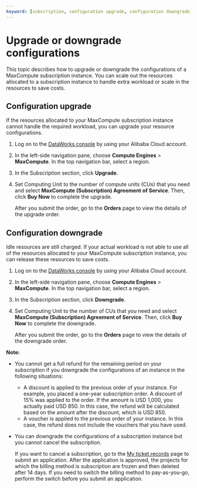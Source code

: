 ```yaml
---
keyword: [subscription, configuration upgrade, configuration downgrade]
---
```


# Upgrade or downgrade configurations

This topic describes how to upgrade or downgrade the configurations of a MaxCompute subscription instance. You can scale out the resources allocated to a subscription instance to handle extra workload or scale in the resources to save costs.

## Configuration upgrade

If the resources allocated to your MaxCompute subscription instance cannot handle the required workload, you can upgrade your resource configurations.

1.  Log on to the [DataWorks console](https://workbench.data.aliyun.com/console) by using your Alibaba Cloud account.
2.  In the left-side navigation pane, choose **Compute Engines** \> **MaxCompute**. In the top navigation bar, select a region.
3.  In the Subscription section, click **Upgrade**.
4.  Set Computing Unit to the number of compute units \(CUs\) that you need and select **MaxCompute \(Subscription\) Agreement of Service**. Then, click **Buy Now** to complete the upgrade.

    After you submit the order, go to the **Orders** page to view the details of the upgrade order.


## Configuration downgrade

Idle resources are still charged. If your actual workload is not able to use all of the resources allocated to your MaxCompute subscription instance, you can release these resources to save costs.

1.  Log on to the [DataWorks console](https://workbench.data.aliyun.com/console) by using your Alibaba Cloud account.
2.  In the left-side navigation pane, choose **Compute Engines** \> **MaxCompute**. In the top navigation bar, select a region.
3.  In the Subscription section, click **Downgrade**.
4.  Set Computing Unit to the number of CUs that you need and select **MaxCompute \(Subscription\) Agreement of Service**. Then, click **Buy Now** to complete the downgrade.

    After you submit the order, go to the **Orders** page to view the details of the downgrade order.


**Note:**

-   You cannot get a full refund for the remaining period on your subscription if you downgrade the configurations of an instance in the following situations:
    -   A discount is applied to the previous order of your instance. For example, you placed a one-year subscription order. A discount of 15% was applied to the order. If the amount is USD 1,000, you actually paid USD 850. In this case, the refund will be calculated based on the amount after the discount, which is USD 850.
    -   A voucher is applied to the previous order of your instance. In this case, the refund does not include the vouchers that you have used.
-   You can downgrade the configurations of a subscription instance but you cannot cancel the subscription.

    If you want to cancel a subscription, go to the [My ticket records](https://workorder-intl.console.aliyun.com/) page to submit an application. After the application is approved, the projects for which the billing method is subscription are frozen and then deleted after 14 days. If you need to switch the billing method to pay-as-you-go, perform the switch before you submit an application.


